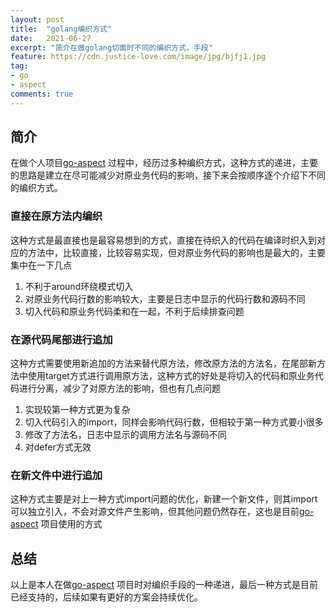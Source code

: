 ```yaml
---
layout: post
title:  "golang编织方式"
date:   2021-06-27
excerpt: "简介在做golang切面时不同的编织方式，手段"
feature: https://cdn.justice-love.com/image/jpg/bjfj1.jpg
tag:
- go
- aspect
comments: true
---
```


## 简介

在做个人项目[go-aspect](https://github.com/Justice-love/go-aspect) 过程中，经历过多种编织方式，这种方式的递进，主要的思路是建立在尽可能减少对原业务代码的影响，接下来会按顺序逐个介绍下不同的编织方式。

### 直接在原方法内编织

这种方式是最直接也是最容易想到的方式，直接在待织入的代码在编译时织入到对应的方法中，比较直接，比较容易实现，但对原业务代码的影响也是最大的，主要集中在一下几点
1. 不利于around环绕模式切入
2. 对原业务代码行数的影响较大，主要是日志中显示的代码行数和源码不同
3. 切入代码和原业务代码柔和在一起，不利于后续排查问题

### 在源代码尾部进行追加

这种方式需要使用新追加的方法来替代原方法，修改原方法的方法名，在尾部新方法中使用target方式进行调用原方法，这种方式的好处是将切入的代码和原业务代码进行分离，减少了对原方法的影响，但也有几点问题
1. 实现较第一种方式更为复杂
2. 切入代码引入的import，同样会影响代码行数，但相较于第一种方式要小很多
3. 修改了方法名，日志中显示的调用方法名与源码不同
4. 对defer方式无效

### 在新文件中进行追加

这种方式主要是对上一种方式import问题的优化，新建一个新文件，则其import可以独立引入，不会对源文件产生影响，但其他问题仍然存在，这也是目前[go-aspect](https://github.com/Justice-love/go-aspect) 项目使用的方式

## 总结

以上是本人在做[go-aspect](https://github.com/Justice-love/go-aspect) 项目时对编织手段的一种递进，最后一种方式是目前已经支持的，后续如果有更好的方案会持续优化。